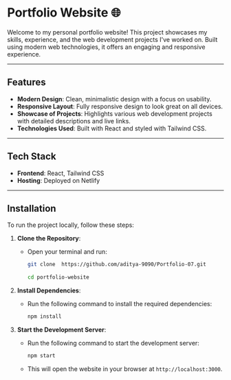 # Portfolio Website 🌐

Welcome to my personal portfolio website! This project showcases my skills, experience, and the web development projects I've worked on. Built using modern web technologies, it offers an engaging and responsive experience.

---

## Features

- **Modern Design**: Clean, minimalistic design with a focus on usability.
- **Responsive Layout**: Fully responsive design to look great on all devices.
- **Showcase of Projects**: Highlights various web development projects with detailed descriptions and live links.
- **Technologies Used**: Built with React and styled with Tailwind CSS.

---

## Tech Stack

- **Frontend**: React, Tailwind CSS
- **Hosting**: Deployed on  Netlify 

---

## Installation

To run the project locally, follow these steps:

1. **Clone the Repository**:
   - Open your terminal and run:
     ```bash
     git clone  https://github.com/aditya-9090/Portfolio-07.git
    
     cd portfolio-website
     ```

2. **Install Dependencies**:
   - Run the following command to install the required dependencies:
     ```bash
     npm install
     ```

3. **Start the Development Server**:
   - Run the following command to start the development server:
     ```bash
     npm start
     ```
   - This will open the website in your browser at `http://localhost:3000`.



